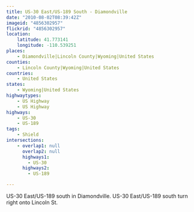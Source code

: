 ```yaml
---
title: US-30 East/US-189 South - Diamondville
date: "2010-08-02T08:39:42Z"
imageid: "4856302957"
flickrid: "4856302957"
location:
    latitude: 41.773141
    longitude: -110.539251
places:
    - Diamondville|Lincoln County|Wyoming|United States
counties:
    - Lincoln County|Wyoming|United States
countries:
    - United States
states:
    - Wyoming|United States
highwaytypes:
    - US Highway
    - US Highway
highways:
    - US-30
    - US-189
tags:
    - Shield
intersections:
    - overlap1: null
      overlap2: null
      highways1:
        - US-30
      highways2:
        - US-189

---
```

US-30 East/US-189 south in Diamondville.  US-30 East/US-189 south turn right onto Lincoln St.